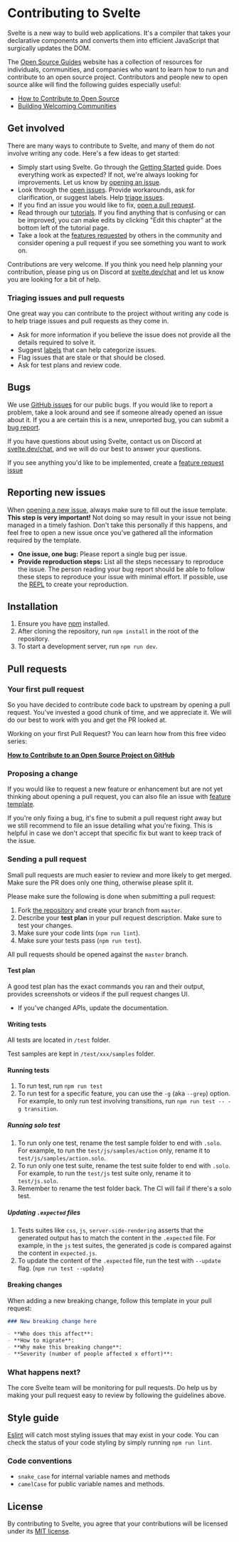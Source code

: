 # Contributing to Svelte

Svelte is a new way to build web applications. It's a compiler that takes your declarative components and converts them into efficient JavaScript that surgically updates the DOM.

The [Open Source Guides](https://opensource.guide/) website has a collection of resources for individuals, communities, and companies who want to learn how to run and contribute to an open source project. Contributors and people new to open source alike will find the following guides especially useful:

* [How to Contribute to Open Source](https://opensource.guide/how-to-contribute/)
* [Building Welcoming Communities](https://opensource.guide/building-community/)

## Get involved

There are many ways to contribute to Svelte, and many of them do not involve writing any code. Here's a few ideas to get started:

- Simply start using Svelte. Go through the [Getting Started](https://svelte.dev/blog/the-easiest-way-to-get-started) guide. Does everything work as expected? If not, we're always looking for improvements. Let us know by [opening an issue](#reporting-new-issues).
- Look through the [open issues](https://github.com/sveltejs/svelte/issues). Provide workarounds, ask for clarification, or suggest labels. Help [triage issues](#triaging-issues-and-pull-requests).
- If you find an issue you would like to fix, [open a pull request](#your-first-pull-request).
- Read through our [tutorials](https://svelte.dev/tutorial/basics). If you find anything that is confusing or can be improved, you can make edits by clicking "Edit this chapter" at the bottom left of the tutorial page.
- Take a look at the [features requested](https://github.com/sveltejs/svelte/labels/enhancement) by others in the community and consider opening a pull request if you see something you want to work on.

Contributions are very welcome. If you think you need help planning your contribution, please ping us on Discord at [svelte.dev/chat](https://svelte.dev/chat) and let us know you are looking for a bit of help.

### Triaging issues and pull requests

One great way you can contribute to the project without writing any code is to help triage issues and pull requests as they come in.

- Ask for more information if you believe the issue does not provide all the details required to solve it.
- Suggest [labels](https://github.com/sveltejs/svelte/labels) that can help categorize issues.
- Flag issues that are stale or that should be closed.
- Ask for test plans and review code.

## Bugs

We use [GitHub issues](https://github.com/sveltejs/svelte/issues) for our public bugs. If you would like to report a problem, take a look around and see if someone already opened an issue about it. If you a are certain this is a new, unreported bug, you can submit a [bug report](#reporting-new-issues).

If you have questions about using Svelte, contact us on Discord at [svelte.dev/chat](https://svelte.dev/chat), and we will do our best to answer your questions.

If you see anything you'd like to be implemented, create a [feature request issue](https://github.com/sveltejs/svelte/issues/new?template=feature_request.md)

## Reporting new issues

When [opening a new issue](https://github.com/sveltejs/svelte/issues/new/choose), always make sure to fill out the issue template. **This step is very important!** Not doing so may result in your issue not being managed in a timely fashion. Don't take this personally if this happens, and feel free to open a new issue once you've gathered all the information required by the template.

- **One issue, one bug:** Please report a single bug per issue.
- **Provide reproduction steps:** List all the steps necessary to reproduce the issue. The person reading your bug report should be able to follow these steps to reproduce your issue with minimal effort. If possible, use the [REPL](https://svelte.dev/repl) to create your reproduction.

## Installation

1. Ensure you have [npm](https://www.npmjs.com/get-npm) installed.
1. After cloning the repository, run `npm install` in the root of the repository.
1. To start a development server, run `npm run dev`.


## Pull requests

### Your first pull request

So you have decided to contribute code back to upstream by opening a pull request. You've invested a good chunk of time, and we appreciate it. We will do our best to work with you and get the PR looked at.

Working on your first Pull Request? You can learn how from this free video series:

[**How to Contribute to an Open Source Project on GitHub**](https://egghead.io/courses/how-to-contribute-to-an-open-source-project-on-github)

### Proposing a change

If you would like to request a new feature or enhancement but are not yet thinking about opening a pull request, you can also file an issue with [feature template](https://github.com/sveltejs/svelte/issues/new?template=feature_request.md).

If you're only fixing a bug, it's fine to submit a pull request right away but we still recommend to file an issue detailing what you're fixing. This is helpful in case we don't accept that specific fix but want to keep track of the issue.

### Sending a pull request

Small pull requests are much easier to review and more likely to get merged. Make sure the PR does only one thing, otherwise please split it.

Please make sure the following is done when submitting a pull request:

1. Fork [the repository](https://github.com/sveltejs/svelte) and create your branch from `master`.
1. Describe your **test plan** in your pull request description. Make sure to test your changes.
1. Make sure your code lints (`npm run lint`).
1. Make sure your tests pass (`npm run test`).

All pull requests should be opened against the `master` branch.

#### Test plan

A good test plan has the exact commands you ran and their output, provides screenshots or videos if the pull request changes UI.

- If you've changed APIs, update the documentation.

#### Writing tests

All tests are located in `/test` folder.

Test samples are kept in `/test/xxx/samples` folder.

#### Running tests

1. To run test, run `npm run test`
1. To run test for a specific feature, you can use the `-g` (aka `--grep`) option. For example, to only run test involving transitions, run `npm run test -- -g transition`.

##### Running solo test

1. To run only one test, rename the test sample folder to end with `.solo`. For example, to run the `test/js/samples/action` only, rename it to `test/js/samples/action.solo`.
1. To run only one test suite, rename the test suite folder to end with `.solo`. For example, to run the `test/js` test suite only, rename it to `test/js.solo`.
1. Remember to rename the test folder back. The CI will fail if there's a solo test.

##### Updating `.expected` files

1. Tests suites like `css`, `js`, `server-side-rendering` asserts that the generated output has to match the content in the `.expected` file. For example, in the `js` test suites, the generated js code is compared against the content in `expected.js`.
1. To update the content of the `.expected` file, run the test with `--update` flag. (`npm run test --update`)

#### Breaking changes

When adding a new breaking change, follow this template in your pull request:

```md
### New breaking change here

- **Who does this affect**:
- **How to migrate**:
- **Why make this breaking change**:
- **Severity (number of people affected x effort)**:
```

### What happens next?

The core Svelte team will be monitoring for pull requests. Do help us by making your pull request easy to review by following the guidelines above.

## Style guide

[Eslint](https://eslint.org) will catch most styling issues that may exist in your code. You can check the status of your code styling by simply running `npm run lint`.

### Code conventions

- `snake_case` for internal variable names and methods
- `camelCase` for public variable names and methods.

## License

By contributing to Svelte, you agree that your contributions will be licensed under its [MIT license](https://github.com/sveltejs/svelte/blob/master/LICENSE).
